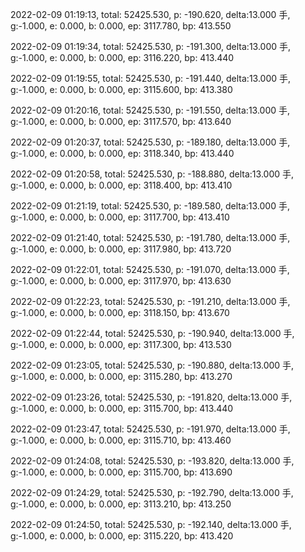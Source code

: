 2022-02-09 01:19:13, total: 52425.530, p: -190.620, delta:13.000 手, g:-1.000, e: 0.000, b: 0.000, ep: 3117.780, bp: 413.550

2022-02-09 01:19:34, total: 52425.530, p: -191.300, delta:13.000 手, g:-1.000, e: 0.000, b: 0.000, ep: 3116.220, bp: 413.440

2022-02-09 01:19:55, total: 52425.530, p: -191.440, delta:13.000 手, g:-1.000, e: 0.000, b: 0.000, ep: 3115.600, bp: 413.380

2022-02-09 01:20:16, total: 52425.530, p: -191.550, delta:13.000 手, g:-1.000, e: 0.000, b: 0.000, ep: 3117.570, bp: 413.640

2022-02-09 01:20:37, total: 52425.530, p: -189.180, delta:13.000 手, g:-1.000, e: 0.000, b: 0.000, ep: 3118.340, bp: 413.440

2022-02-09 01:20:58, total: 52425.530, p: -188.880, delta:13.000 手, g:-1.000, e: 0.000, b: 0.000, ep: 3118.400, bp: 413.410

2022-02-09 01:21:19, total: 52425.530, p: -189.580, delta:13.000 手, g:-1.000, e: 0.000, b: 0.000, ep: 3117.700, bp: 413.410

2022-02-09 01:21:40, total: 52425.530, p: -191.780, delta:13.000 手, g:-1.000, e: 0.000, b: 0.000, ep: 3117.980, bp: 413.720

2022-02-09 01:22:01, total: 52425.530, p: -191.070, delta:13.000 手, g:-1.000, e: 0.000, b: 0.000, ep: 3117.970, bp: 413.630

2022-02-09 01:22:23, total: 52425.530, p: -191.210, delta:13.000 手, g:-1.000, e: 0.000, b: 0.000, ep: 3118.150, bp: 413.670

2022-02-09 01:22:44, total: 52425.530, p: -190.940, delta:13.000 手, g:-1.000, e: 0.000, b: 0.000, ep: 3117.300, bp: 413.530

2022-02-09 01:23:05, total: 52425.530, p: -190.880, delta:13.000 手, g:-1.000, e: 0.000, b: 0.000, ep: 3115.280, bp: 413.270

2022-02-09 01:23:26, total: 52425.530, p: -191.820, delta:13.000 手, g:-1.000, e: 0.000, b: 0.000, ep: 3115.700, bp: 413.440

2022-02-09 01:23:47, total: 52425.530, p: -191.970, delta:13.000 手, g:-1.000, e: 0.000, b: 0.000, ep: 3115.710, bp: 413.460

2022-02-09 01:24:08, total: 52425.530, p: -193.820, delta:13.000 手, g:-1.000, e: 0.000, b: 0.000, ep: 3115.700, bp: 413.690

2022-02-09 01:24:29, total: 52425.530, p: -192.790, delta:13.000 手, g:-1.000, e: 0.000, b: 0.000, ep: 3113.210, bp: 413.250

2022-02-09 01:24:50, total: 52425.530, p: -192.140, delta:13.000 手, g:-1.000, e: 0.000, b: 0.000, ep: 3115.220, bp: 413.420